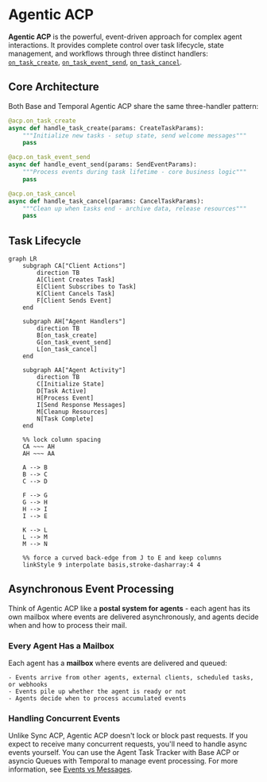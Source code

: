 # Agentic ACP

**Agentic ACP** is the powerful, event-driven approach for complex agent interactions. It provides complete control over task lifecycle, state management, and workflows through three distinct handlers: [`on_task_create`](https://github.com/scaleapi/scale-agentex-python/blob/main/src/agentex/lib/sdk/fastacp/base/base_acp_server.py#L314), [`on_task_event_send`](https://github.com/scaleapi/scale-agentex-python/blob/main/src/agentex/lib/sdk/fastacp/base/base_acp_server.py#L321), [`on_task_cancel`](https://github.com/scaleapi/scale-agentex-python/blob/main/src/agentex/lib/sdk/fastacp/base/base_acp_server.py#L339).

## Core Architecture

Both Base and Temporal Agentic ACP share the same three-handler pattern:

```python
@acp.on_task_create
async def handle_task_create(params: CreateTaskParams):
    """Initialize new tasks - setup state, send welcome messages"""
    pass

@acp.on_task_event_send
async def handle_event_send(params: SendEventParams):
    """Process events during task lifetime - core business logic"""
    pass

@acp.on_task_cancel
async def handle_task_cancel(params: CancelTaskParams):
    """Clean up when tasks end - archive data, release resources"""
    pass
```

## Task Lifecycle

```mermaid
graph LR
    subgraph CA["Client Actions"]
        direction TB
        A[Client Creates Task]
        E[Client Subscribes to Task]
        K[Client Cancels Task]
        F[Client Sends Event]
    end
    
    subgraph AH["Agent Handlers"]
        direction TB
        B[on_task_create]
        G[on_task_event_send]
        L[on_task_cancel]
    end
    
    subgraph AA["Agent Activity"]
        direction TB
        C[Initialize State]
        D[Task Active]
        H[Process Event]
        I[Send Response Messages]
        M[Cleanup Resources]
        N[Task Complete]
    end

    %% lock column spacing
    CA ~~~ AH
    AH ~~~ AA
    
    A --> B
    B --> C
    C --> D
    
    F --> G
    G --> H
    H --> I
    I --> E
    
    K --> L
    L --> M
    M --> N

    %% force a curved back-edge from J to E and keep columns
    linkStyle 9 interpolate basis,stroke-dasharray:4 4
```

## Asynchronous Event Processing

Think of Agentic ACP like a **postal system for agents** - each agent has its own mailbox where events are delivered asynchronously, and agents decide when and how to process their mail.

### Every Agent Has a Mailbox

Each agent has a **mailbox** where events are delivered and queued:

    - Events arrive from other agents, external clients, scheduled tasks, or webhooks
    - Events pile up whether the agent is ready or not
    - Agents decide when to process accumulated events

### Handling Concurrent Events

Unlike Sync ACP, Agentic ACP doesn't lock or block past requests. If you expect to receive many concurrent requests, you'll need to handle async events yourself. You can use the Agent Task Tracker with Base ACP or asyncio Queues with Temporal to manage event processing. For more information, see [Events vs Messages](../../concepts/callouts/events_vs_messages.md).
